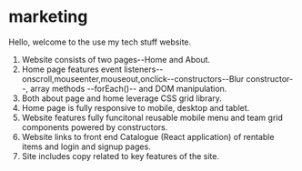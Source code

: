 # marketing
Hello, welcome to the use my tech stuff website.

1) Website consists of two pages--Home and About.
2) Home page features event listeners--onscroll,mouseenter,mouseout,onclick--constructors--Blur constructor--, array methods --forEach()-- and DOM manipulation.
3) Both about page and home leverage CSS grid library.
4) Home page is fully responsive to mobile, desktop and tablet.
5) Website features fully funcitonal reusable mobile menu and team grid components powered by constructors.
6) Website links to front end Catalogue (React application) of rentable items and login and signup pages.
7) Site includes copy related to key features of the site.

